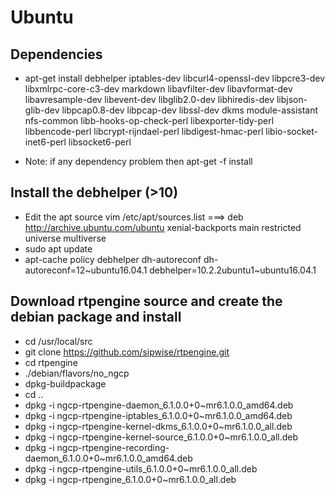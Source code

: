 # Ubuntu

## Dependencies
 - apt-get install debhelper iptables-dev libcurl4-openssl-dev libpcre3-dev libxmlrpc-core-c3-dev markdown libavfilter-dev libavformat-dev libavresample-dev libevent-dev libglib2.0-dev libhiredis-dev libjson-glib-dev libpcap0.8-dev  libpcap-dev libssl-dev dkms module-assistant nfs-common libb-hooks-op-check-perl libexporter-tidy-perl libbencode-perl libcrypt-rijndael-perl libdigest-hmac-perl libio-socket-inet6-perl libsocket6-perl 
 
* Note: if any dependency problem then apt-get -f install

## Install the debhelper (>10) 
- Edit the apt source 
  vim /etc/apt/sources.list ===> deb http://archive.ubuntu.com/ubuntu xenial-backports main restricted universe multiverse
- sudo apt update
- apt-cache policy debhelper dh-autoreconf dh-autoreconf=12~ubuntu16.04.1 debhelper=10.2.2ubuntu1~ubuntu16.04.1

## Download rtpengine source and create the debian package and install
- cd /usr/local/src
- git clone https://github.com/sipwise/rtpengine.git
- cd rtpengine
- ./debian/flavors/no_ngcp
- dpkg-buildpackage
- cd ..
- dpkg -i ngcp-rtpengine-daemon_6.1.0.0+0~mr6.1.0.0_amd64.deb
- dpkg -i ngcp-rtpengine-iptables_6.1.0.0+0~mr6.1.0.0_amd64.deb 
- dpkg -i ngcp-rtpengine-kernel-dkms_6.1.0.0+0~mr6.1.0.0_all.deb
- dpkg -i ngcp-rtpengine-kernel-source_6.1.0.0+0~mr6.1.0.0_all.deb
- dpkg -i ngcp-rtpengine-recording-daemon_6.1.0.0+0~mr6.1.0.0_amd64.deb
- dpkg -i ngcp-rtpengine-utils_6.1.0.0+0~mr6.1.0.0_all.deb
- dpkg -i ngcp-rtpengine_6.1.0.0+0~mr6.1.0.0_all.deb 
